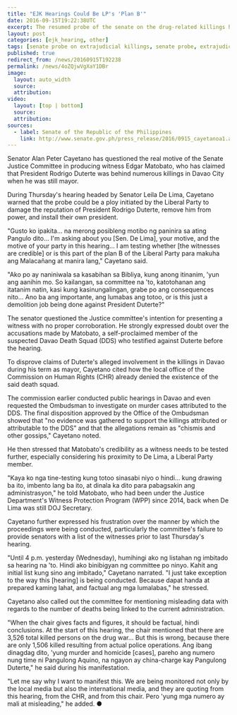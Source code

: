 ```yaml
---
title: "EJK Hearings Could Be LP's 'Plan B'"
date: 2016-09-15T19:22:38UTC
excerpt: The resumed probe of the senate on the drug-related killings headed by Senator Leila De Lima, Cayetano warned, could be a ploy initiated by the Liberal Party to damage the reputation of President Rodrigo Duterte, remove him from power, and install their own president.
layout: post
categories: [ejk_hearing, other]
tags: [senate probe on extrajudicial killings, senate probe, extrajudicial killing, ejk]
published: true
redirect_from: /news/20160915T192238
permalink: /news/4oZQjwVgXaY1DBr
image:
  layout: auto_width
  source: 
  attribution: 
video:
  layout: [top | bottom]
  source: 
  attribution: 
sources:
  - label: Senate of the Republic of the Philippines
    link: http://www.senate.gov.ph/press_release/2016/0915_cayetanoa1.asp
---
```


Senator Alan Peter Cayetano has questioned the real motive of the Senate Justice Committee in producing witness Edgar Matobato, who has claimed that President Rodrigo Duterte was behind numerous killings in Davao City when he was still mayor.

During Thursday's hearing headed by Senator Leila De Lima, Cayetano warned that the probe could be a ploy initiated by the Liberal Party to damage the reputation of President Rodrigo Duterte, remove him from power, and install their own president.

"Gusto ko ipakita... na merong posibleng motibo ng paninira sa ating Pangulo dito... I'm asking about you [Sen. De Lima], your motive, and the motive of your party in this hearing... I am testing whether [the witnesses are credible] or is this part of the plan B of the Liberal Party para makuha ang Malacañang at manira lang," Cayetano said.

"Ako po ay naniniwala sa kasabihan sa Bibliya, kung anong itinanim, 'yun ang aanihin mo. So kailangan, sa committee na 'to, katotohanan ang itatanim natin, kasi kung kasinungalingan, grabe po ang consequences nito... Ano ba ang importante, ang lumabas ang totoo, or is this just a demolition job being done against President Duterte?"

The senator questioned the Justice committee's intention for presenting a witness with no proper corroboration. He strongly expressed doubt over the accusations made by Matobato, a self-proclaimed member of the suspected Davao Death Squad (DDS) who testified against Duterte before the hearing.

To disprove claims of Duterte's alleged involvement in the killings in Davao during his term as mayor, Cayetano cited how the local office of the Commission on Human Rights (CHR) already denied the existence of the said death squad.

The commission earlier conducted public hearings in Davao and even requested the Ombudsman to investigate on murder cases attributed to the DDS. The final disposition approved by the Office of the Ombudsman showed that "no evidence was gathered to support the killings attributed or attributable to the DDS" and that the allegations remain as "chismis and other gossips," Cayetano noted.

He then stressed that Matobato's credibility as a witness needs to be tested further, especially considering his proximity to De Lima, a Liberal Party member.

"Kaya ko nga tine-testing kung totoo sinasabi niyo o hindi... kung drawing ba ito, imbento lang ba ito, at dinala ka dito para pabagsakin ang administrasyon," he told Matobato, who had been under the Justice Department's Witness Protection Program (WPP) since 2014, back when De Lima was still DOJ Secretary.

Cayetano further expressed his frustration over the manner by which the proceedings were being conducted, particularly the committee's failure to provide senators with a list of the witnesses prior to last Thursday's hearing.

"Until 4 p.m. yesterday (Wednesday), humihingi ako ng listahan ng imbitado sa hearing na 'to. Hindi ako binibigyan ng committee po ninyo. Kahit ang initial list kung sino ang imbitado," Cayetano narrated. "I just take exception to the way this [hearing] is being conducted. Because dapat handa at prepared kaming lahat, and factual ang mga lumalabas," he stressed.

Cayetano also called out the committee for mentioning misleading data with regards to the number of deaths being linked to the current administration.

"When the chair gives facts and figures, it should be factual, hindi conclusions. At the start of this hearing, the chair mentioned that there are 3,526 total killed persons on the drug war... But this is wrong, because there are only 1,506 killed resulting from actual police operations. Ang ibang dinagdag dito, 'yung murder and homicide [cases], pareho ang numero nung time ni Pangulong Aquino, na ngayon ay china-charge kay Pangulong Duterte," he said during his manifestation.

"Let me say why I want to manifest this. We are being monitored not only by the local media but also the international media, and they are quoting from this hearing, from the CHR, and from this chair. Pero 'yung mga numero ay mali at misleading," he added.
&#x25cf;


